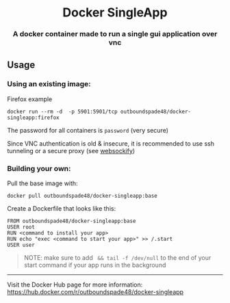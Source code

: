 <h1 align='center'> Docker SingleApp </h1>
<h3 align="center">A docker container made to run a single gui application over vnc</h3>

## Usage

### Using an existing image:
Firefox example
```
docker run --rm -d  -p 5901:5901/tcp outboundspade48/docker-singleapp:firefox
```

The password for all containers is `password` (very secure)

Since VNC authentication is old & insecure, it is recommended to use ssh tunneling or a secure proxy (see [websockify](https://github.com/novnc/websockify))

### Building your own:

Pull the base image with:
```
docker pull outboundspade48/docker-singleapp:base
```
Create a Dockerfile that looks like this:
```
FROM outboundspade48/docker-singleapp:base
USER root
RUN <command to install your app>
RUN echo "exec <command to start your app>" >> /.start
USER user
```
>NOTE: make sure to add ` && tail -f /dev/null` to the end of your start command if your app runs in the background
---
Visit the Docker Hub page for more information: https://hub.docker.com/r/outboundspade48/docker-singleapp
